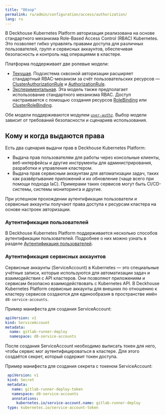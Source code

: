 ```yaml
---
title: "Обзор"
permalink: ru/admin/configuration/access/authorization/
lang: ru
---
```


В Deckhouse Kubernetes Platform авторизация реализована на основе стандартного механизма Role-Based Access Control (RBAC) Kubernetes. Это позволяет гибко управлять правами доступа для различных пользователей, групп и сервисных аккаунтов, обеспечивая безопасность и контроль над операциями в кластере.

Платформа поддерживает две ролевые модели:

- [Текущая](../authorization/rbac-current.html). Подсистема сквозной авторизации расширяет стандартный RBAC-механизм за счёт пользовательских ресурсов — [ClusterAuthorizationRule](/modules/user-authz/cr.html#clusterauthorizationrule) и [AuthorizationRule](/modules/user-authz/cr.html#authorizationrule).
- [Экспериментальная](../authorization/rbac-experimental.html). Эта модель также предполагает использование стандартного механизма RBAC. Доступ настраивается с помощью создания ресурсов [RoleBinding](https://kubernetes.io/docs/reference/kubernetes-api/authorization-resources/role-binding-v1/) или [ClusterRoleBinding](https://kubernetes.io/docs/reference/kubernetes-api/authorization-resources/cluster-role-binding-v1/).

Обе модели поддерживаются модулем [`user-authz`](/modules/user-authz/). Выбор модели зависит от требований безопасности и сценариев использования.

## Кому и когда выдаются права

Есть два сценария выдачи прав в Deckhouse Kubernetes Platform:

- Выдача прав пользователям для работы через консольные клиенты, веб-интерфейсы и другие инструменты для администрирования, разработки и управления кластером.
- Выдача прав сервисным аккаунтам для автоматизации задач, таких как развёртывание приложений и их обновление (чаще всего при помощи подхода IaC). Примерами таких сервисов могут быть CI/CD-системы, системы мониторинга и другие.

При успешном прохождении аутентификации пользователи и сервисные аккаунты получают права доступа к ресурсам кластера на основе настроек авторизации.

### Аутентификация пользователей

В Deckhouse Kubernetes Platform поддерживается несколько способов аутентификации пользователей. Подробнее о них можно узнать в разделе [Аутентификация пользователей](../authentication/).

### Аутентификация сервисных аккаунтов

Сервисные аккаунты (ServiceAccount) в Kubernetes — это специальные учётные записи, которые используются для автоматизации задач и взаимодействия с API кластеров. Они позволяют приложениям и сервисам безопасно взаимодействовать с Kubernetes API.
В Deckhouse Kubernetes Platform сервисные аккаунты для внешних по отношению к кластеру сервисов создаются для единообразия в пространстве имён `d8-service-accounts`.

Пример манифеста для создания ServiceAccount:

```yaml
apiVersion: v1
kind: ServiceAccount
metadata:
  name: gitlab-runner-deploy
  namespace: d8-service-accounts
```

После создания ServiceAccount необходимо выписать токен для него, чтобы сервис мог аутентифицироваться в кластере. Для этого создаётся секрет, который содержит токен доступа.

Пример манифеста для создания секрета с токеном ServiceAccount:

```yaml
 apiVersion: v1
 kind: Secret
 metadata:
   name: gitlab-runner-deploy-token
   namespace: d8-service-accounts
   annotations:
     kubernetes.io/service-account.name: gitlab-runner-deploy
 type: kubernetes.io/service-account-token
```
